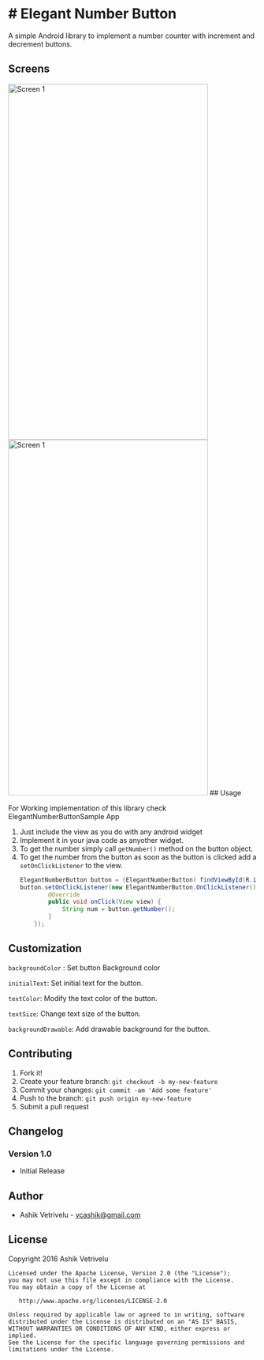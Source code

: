 # # Elegant Number Button

A simple Android library to implement a number counter with increment and decrement buttons. 

## Screens
<img src="https://github.com/ashik94vc/ElegantNumberButton/raw/master/screens/screen.png" alt="Screen 1" width="405" height="720"/>

<img src="https://github.com/ashik94vc/ElegantNumberButton/raw/master/screens/screen01.gif" alt="Screen 1" width="405" height="720"/>
## Usage

For Working implementation of this library check ElegantNumberButtonSample App 
1. Just include the view as you do with any android widget
2. Implement it in your java code as anyother widget.
3. To get the number simply call `getNumber()` method on the button object. 
4. To get the number from the button as soon as the button is clicked add a `setOnClickListener` to the view.
    ```Java
    ElegantNumberButton button = (ElegantNumberButton) findViewById(R.id.button);
    button.setOnClickListener(new ElegantNumberButton.OnClickListener() {
            @Override
            public void onClick(View view) {
                String num = button.getNumber();
            }
        });
    ```

## Customization

`backgroundColor` : Set button Background color

`initialText`: Set initial text for the button.

`textColor`: Modify the text color of the button.

`textSize`: Change text size of the button.

`backgroundDrawable`: Add drawable background for the button.

## Contributing

1. Fork it!
2. Create your feature branch: `git checkout -b my-new-feature`
3. Commit your changes: `git commit -am 'Add some feature'`
4. Push to the branch: `git push origin my-new-feature`
5. Submit a pull request

## Changelog

### Version 1.0

* Initial Release

## Author

* Ashik Vetrivelu - <vcashik@gmail.com>

## License

Copyright 2016 Ashik Vetrivelu

    Licensed under the Apache License, Version 2.0 (the "License");
    you may not use this file except in compliance with the License.
    You may obtain a copy of the License at

       http://www.apache.org/licenses/LICENSE-2.0

    Unless required by applicable law or agreed to in writing, software
    distributed under the License is distributed on an "AS IS" BASIS,
    WITHOUT WARRANTIES OR CONDITIONS OF ANY KIND, either express or implied.
    See the License for the specific language governing permissions and
    limitations under the License.
